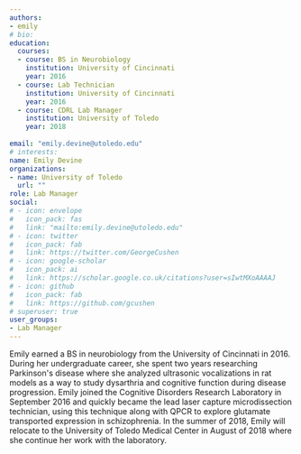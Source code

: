 ```yaml
---
authors:
- emily
# bio: 
education:
  courses:
  - course: BS in Neurobiology
    institution: University of Cincinnati
    year: 2016
  - course: Lab Technician
    institution: University of Cincinnati
    year: 2016
  - course: CDRL Lab Manager
    institution: University of Toledo
    year: 2018
    
email: "emily.devine@utoledo.edu"
# interests:
name: Emily Devine
organizations:
- name: University of Toledo
  url: ""
role: Lab Manager
social:
# - icon: envelope
#   icon_pack: fas
#   link: "mailto:emily.devine@utoledo.edu"
# - icon: twitter
#   icon_pack: fab
#   link: https://twitter.com/GeorgeCushen
# - icon: google-scholar
#   icon_pack: ai
#   link: https://scholar.google.co.uk/citations?user=sIwtMXoAAAAJ
# - icon: github
#   icon_pack: fab
#   link: https://github.com/gcushen
# superuser: true
user_groups:
- Lab Manager
---
```


Emily earned a BS in neurobiology from the University of Cincinnati in 2016.  During her undergraduate career, she spent two years researching Parkinson's disease where she analyzed ultrasonic vocalizations in rat models as a way to study dysarthria and cognitive function during disease progression.  Emily joined the Cognitive Disorders Research Laboratory in September 2016 and quickly became the lead laser capture microdissection technician, using this technique along with QPCR to explore glutamate transported expression in schizophrenia.  In the summer of 2018, Emily will relocate to the University of Toledo Medical Center in August of 2018 where she continue her work with the laboratory.

